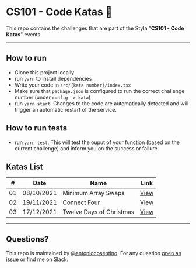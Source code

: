 # CS101 - Code Katas 🥋

This repo contains the challenges that are part of the Styla "**CS101 - Code Katas**" events.

---

## How to run

-   Clone this project locally
-   run `yarn` to install dependencies
-   Write your code in `src/{kata number}/index.tsx`
-   Make sure that `package.json` is configured to run the correct challenge number (under `config -> kata`)
-   run `yarn start`. Changes to the code are automatically detected and will trigger an automatic restart of the service.

## How to run tests

-   run `yarn test`. This will test the ouput of your function (based on the current challenge) and inform you on the success or failure.

## Katas List

| #   | Date       | Name                     | Link                     |
| --- | ---------- | ------------------------ | ------------------------ |
| 01  | 08/10/2021 | Minimum Array Swaps      | [View](src/01/README.md) |
| 02  | 19/11/2021 | Connect Four             | [View](src/02/README.md) |
| 03  | 17/12/2021 | Twelve Days of Christmas | [View](src/03/README.md) |

---

## Questions?

This repo is maintained by [@antoniocosentino](https://github.com/antoniocosentino). For any question [open an issue](https://github.com/kultmedia/code-katas/issues) or find me on Slack.
